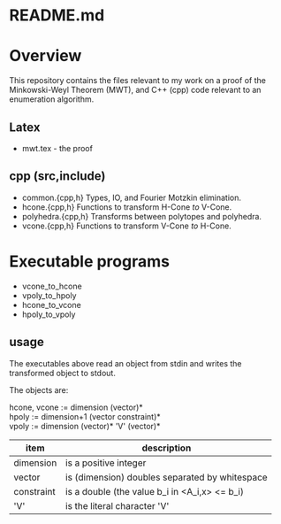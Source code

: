 # README.md

# Overview
This repository contains the files relevant to my work on a proof of the Minkowski-Weyl Theorem (MWT), and C++ (cpp) code relevant to an enumeration algorithm.

## Latex
* mwt.tex            - the proof

## cpp (src,include)
* common.{cpp,h}            Types, IO, and Fourier Motzkin elimination.
* hcone.{cpp,h}             Functions to transform H-Cone $to$ V-Cone.
* polyhedra.{cpp,h}         Transforms between polytopes and polyhedra.
* vcone.{cpp,h}             Functions to transform V-Cone $to$ H-Cone.

# Executable programs
* vcone_to_hcone
* vpoly_to_hpoly
* hcone_to_vcone
* hpoly_to_vpoly

## usage
The executables above read an object from stdin and writes the transformed object to stdout.<br/>

The objects are:<br/>

hcone, vcone := dimension   (vector)\* <br/>
       hpoly := dimension+1 (vector constraint)\* <br/>
       vpoly := dimension   (vector)\* 'V' (vector)\* <br/>

item        | description
------------|------------
dimension   |is a positive integer
vector      |is (dimension) doubles separated by whitespace
constraint  |is a double (the value b_i in <A_i,x> <= b_i)
'V'         |is the literal character 'V'

